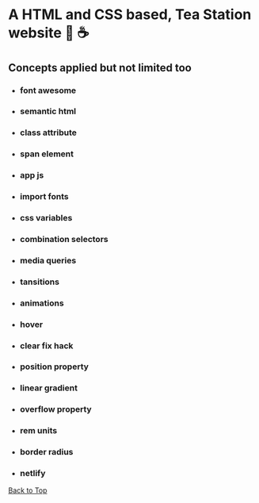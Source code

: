 <a name="custom_anchor_name"></a>

# A HTML and CSS based, Tea Station website :tea: 	:coffee: 

## Concepts applied but not limited too

- ### font awesome
- ### semantic html
- ### class attribute
- ### span element
- ### app js
- ### import fonts
- ### css variables
- ### combination selectors
- ### media queries
- ### tansitions
- ### animations
- ### hover
- ### clear fix hack
- ### position property
- ### linear gradient 
- ### overflow property 
- ### rem units 
- ### border radius
- ### netlify

[Back to Top](#custom_anchor_name)
